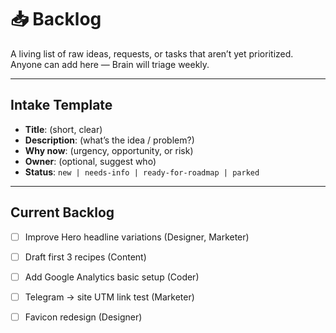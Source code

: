 # 📥 Backlog

A living list of raw ideas, requests, or tasks that aren’t yet prioritized.  
Anyone can add here — Brain will triage weekly.

---

## Intake Template
- **Title**: (short, clear)
- **Description**: (what’s the idea / problem?)
- **Why now**: (urgency, opportunity, or risk)
- **Owner**: (optional, suggest who)
- **Status**: `new | needs-info | ready-for-roadmap | parked`

---

## Current Backlog
- [ ] Improve Hero headline variations (Designer, Marketer)  
- [ ] Draft first 3 recipes (Content)  
- [ ] Add Google Analytics basic setup (Coder)  
- [ ] Telegram → site UTM link test (Marketer)  
- [ ] Favicon redesign (Designer)

